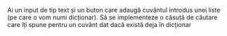 Ai un input de tip text și un buton care adaugă cuvântul introdus unei liste (pe care o vom numi dicționar). Să se implementeze o căsuță de căutare care îți spune pentru un cuvânt dat dacă există deja în dicționar
